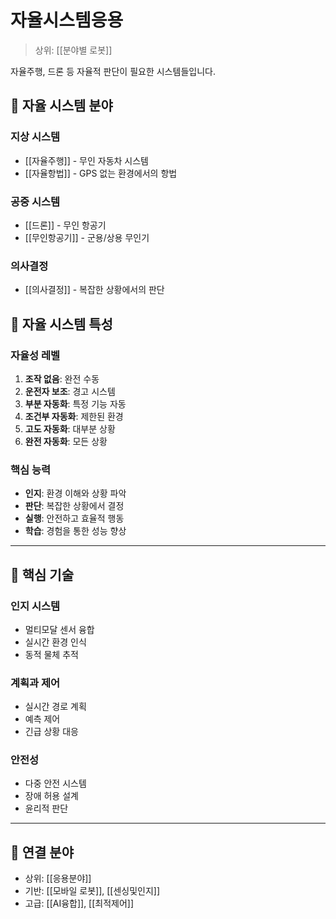 # 자율시스템응용

> 상위: [[분야별 로봇]]

자율주행, 드론 등 자율적 판단이 필요한 시스템들입니다.

## 🚗 자율 시스템 분야

### 지상 시스템
- [[자율주행]] - 무인 자동차 시스템
- [[자율항법]] - GPS 없는 환경에서의 항법

### 공중 시스템
- [[드론]] - 무인 항공기
- [[무인항공기]] - 군용/상용 무인기

### 의사결정
- [[의사결정]] - 복잡한 상황에서의 판단

## 🎯 자율 시스템 특성

### 자율성 레벨
1. **조작 없음**: 완전 수동
2. **운전자 보조**: 경고 시스템
3. **부분 자동화**: 특정 기능 자동
4. **조건부 자동화**: 제한된 환경
5. **고도 자동화**: 대부분 상황
6. **완전 자동화**: 모든 상황

### 핵심 능력
- **인지**: 환경 이해와 상황 파악
- **판단**: 복잡한 상황에서 결정
- **실행**: 안전하고 효율적 행동
- **학습**: 경험을 통한 성능 향상

---

## 🔗 핵심 기술

### 인지 시스템
- 멀티모달 센서 융합
- 실시간 환경 인식
- 동적 물체 추적

### 계획과 제어
- 실시간 경로 계획
- 예측 제어
- 긴급 상황 대응

### 안전성
- 다중 안전 시스템
- 장애 허용 설계
- 윤리적 판단

---

## 🔗 연결 분야
- 상위: [[응용분야]]
- 기반: [[모바일 로봇]], [[센싱및인지]]
- 고급: [[AI융합]], [[최적제어]]